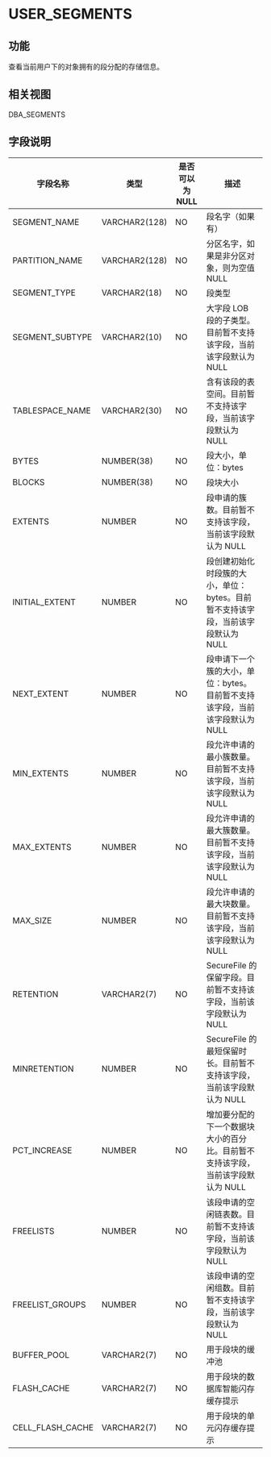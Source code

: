 USER_SEGMENTS 
==================================



功能 
-----------

查看当前用户下的对象拥有的段分配的存储信息。

相关视图 
-------------

DBA_SEGMENTS

字段说明 
-------------



|     **字段名称**     |    **类型**     | **是否可以为 NULL** |                    **描述**                     |
|------------------|---------------|----------------|-----------------------------------------------|
| SEGMENT_NAME     | VARCHAR2(128) | NO             | 段名字（如果有）                                      |
| PARTITION_NAME   | VARCHAR2(128) | NO             | 分区名字，如果是非分区对象，则为空值 NULL                       |
| SEGMENT_TYPE     | VARCHAR2(18)  | NO             | 段类型                                           |
| SEGMENT_SUBTYPE  | VARCHAR2(10)  | NO             | 大字段 LOB 段的子类型。目前暂不支持该字段，当前该字段默认为 NULL         |
| TABLESPACE_NAME  | VARCHAR2(30)  | NO             | 含有该段的表空间。目前暂不支持该字段，当前该字段默认为 NULL              |
| BYTES            | NUMBER(38)    | NO             | 段大小，单位：bytes                                  |
| BLOCKS           | NUMBER(38)    | NO             | 段块大小                                          |
| EXTENTS          | NUMBER        | NO             | 段申请的簇数。目前暂不支持该字段，当前该字段默认为 NULL                |
| INITIAL_EXTENT   | NUMBER        | NO             | 段创建初始化时段簇的大小，单位：bytes。目前暂不支持该字段，当前该字段默认为 NULL |
| NEXT_EXTENT      | NUMBER        | NO             | 段申请下一个簇的大小，单位：bytes。目前暂不支持该字段，当前该字段默认为 NULL   |
| MIN_EXTENTS      | NUMBER        | NO             | 段允许申请的最小簇数量。目前暂不支持该字段，当前该字段默认为 NULL           |
| MAX_EXTENTS      | NUMBER        | NO             | 段允许申请的最大簇数量。目前暂不支持该字段，当前该字段默认为 NULL           |
| MAX_SIZE         | NUMBER        | NO             | 段允许申请的最大块数量。目前暂不支持该字段，当前该字段默认为 NULL           |
| RETENTION        | VARCHAR2(7)   | NO             | SecureFile 的保留字段。目前暂不支持该字段，当前该字段默认为 NULL      |
| MINRETENTION     | NUMBER        | NO             | SecureFile 的最短保留时长。目前暂不支持该字段，当前该字段默认为 NULL    |
| PCT_INCREASE     | NUMBER        | NO             | 增加要分配的下一个数据块大小的百分比。目前暂不支持该字段，当前该字段默认为 NULL    |
| FREELISTS        | NUMBER        | NO             | 该段申请的空闲链表数。目前暂不支持该字段，当前该字段默认为 NULL            |
| FREELIST_GROUPS  | NUMBER        | NO             | 该段申请的空闲组数。目前暂不支持该字段，当前该字段默认为 NULL             |
| BUFFER_POOL      | VARCHAR2(7)   | NO             | 用于段块的缓冲池                                      |
| FLASH_CACHE      | VARCHAR2(7)   | NO             | 用于段块的数据库智能闪存缓存提示                              |
| CELL_FLASH_CACHE | VARCHAR2(7)   | NO             | 用于段块的单元闪存缓存提示                                 |



